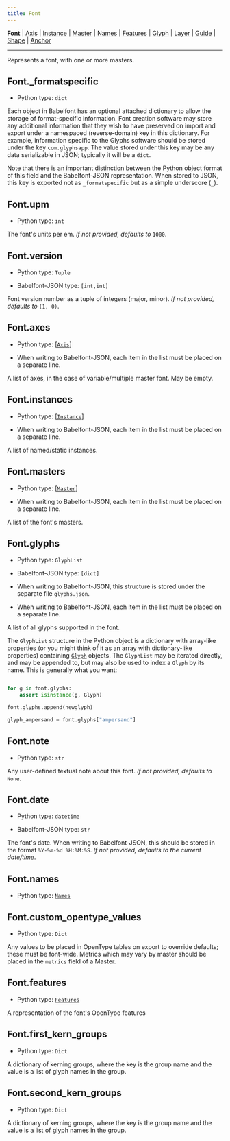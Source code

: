 ```yaml
---
title: Font
---
```


**Font** | [Axis](Axis.md) | [Instance](Instance.md) | [Master](Master.md) | [Names](Names.md) | [Features](Features.md) | [Glyph](Glyph.md) | [Layer](Layer.md) | [Guide](Guide.md) | [Shape](Shape.md) | [Anchor](Anchor.md)

---

Represents a font, with one or more masters.
## Font._formatspecific

* Python type: `dict`


Each object in Babelfont has an optional attached dictionary to allow the storage
of format-specific information. Font creation software may store any additional
information that they wish to have preserved on import and export under a
namespaced (reverse-domain) key in this dictionary. For example, information
specific to the Glyphs software should be stored under the key `com.glyphsapp`.
The value stored under this key may be any data serializable in JSON; typically
it will be a `dict`.

Note that there is an important distinction between the Python object format
of this field and the Babelfont-JSON representation. When stored to JSON, this key
is exported not as `_formatspecific` but as a simple underscore (`_`).



## Font.upm

* Python type: `int`

The font's units per em.
*If not provided, defaults to* `1000`.


## Font.version

* Python type: `Tuple`

* Babelfont-JSON type: `[int,int]`

Font version number as a tuple of integers (major, minor).
*If not provided, defaults to* `(1, 0)`.


## Font.axes

* Python type: [[`Axis`](Axis.md)]

* When writing to Babelfont-JSON, each item in the list must be placed on a separate line.

A list of axes, in the case of variable/multiple master font. May be empty.


## Font.instances

* Python type: [[`Instance`](Instance.md)]

* When writing to Babelfont-JSON, each item in the list must be placed on a separate line.

A list of named/static instances.


## Font.masters

* Python type: [[`Master`](Master.md)]

* When writing to Babelfont-JSON, each item in the list must be placed on a separate line.

A list of the font's masters.


## Font.glyphs

* Python type: `GlyphList`

* Babelfont-JSON type: `[dict]`

* When writing to Babelfont-JSON, this structure is stored under the separate file `glyphs.json`.

* When writing to Babelfont-JSON, each item in the list must be placed on a separate line.

A list of all glyphs supported in the font.

The `GlyphList` structure in the Python object is a dictionary with array-like
properties (or you might think of it as an array with dictionary-like properties)
containing [`Glyph`](Glyph.html) objects. The `GlyphList` may be iterated
directly, and may be appended to, but may also be used to index a `Glyph` by
its name. This is generally what you want:

```Python

for g in font.glyphs:
    assert isinstance(g, Glyph)

font.glyphs.append(newglyph)

glyph_ampersand = font.glyphs["ampersand"]
```
            


## Font.note

* Python type: `str`

Any user-defined textual note about this font.
*If not provided, defaults to* `None`.


## Font.date

* Python type: `datetime`

* Babelfont-JSON type: `str`

The font's date. When writing to Babelfont-JSON, this
should be stored in the format `%Y-%m-%d %H:%M:%S`. *If not provided, defaults
to the current date/time*.


## Font.names

* Python type: [`Names`](Names.md)




## Font.custom_opentype_values

* Python type: `Dict`

Any values to be placed in OpenType tables on export to override defaults; these must be font-wide. Metrics which may vary by master should be placed in the `metrics` field of a Master.


## Font.features

* Python type: [`Features`](Features.md)

A representation of the font's OpenType features


## Font.first_kern_groups

* Python type: `Dict`

A dictionary of kerning groups, where the key is the group name and the value is a list of glyph names in the group.


## Font.second_kern_groups

* Python type: `Dict`

A dictionary of kerning groups, where the key is the group name and the value is a list of glyph names in the group.


